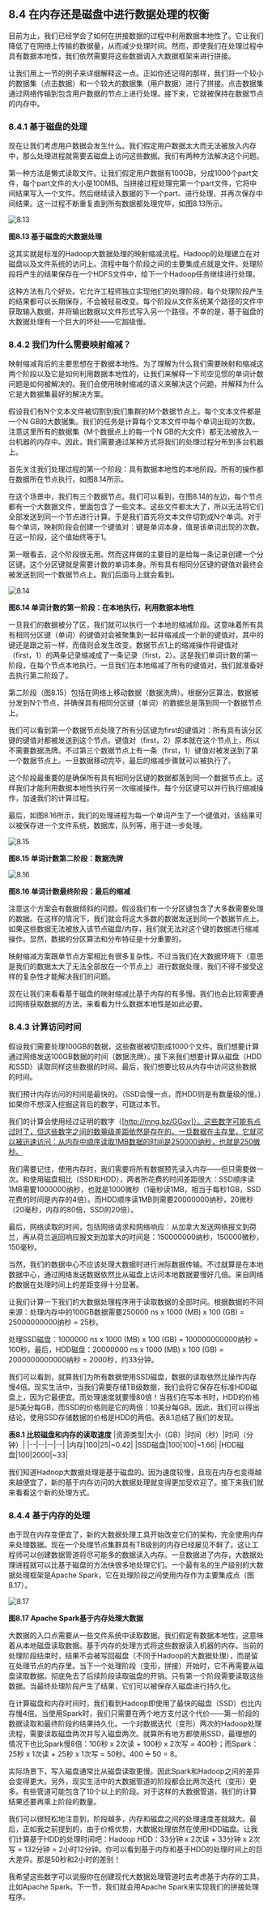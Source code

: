 ## 8.4 在内存还是磁盘中进行数据处理的权衡

目前为止，我们已经学会了如何在拼接数据的过程中利用数据本地性了。它让我们降低了在网络上传输的数据量，从而减少处理时间。然而，即使我们在处理过程中具有数据本地性，我们依然需要将这些数据调入大数据框架来进行拼接。

让我们用上一节的例子来详细解释这一点。正如你还记得的那样，我们将一个较小的数据集（点击数据）和一个较大的数据集（用户数据）进行了拼接。点击数据集通过网络传输到包含用户数据的节点上进行处理。接下来，它就被保持在数据节点的内存中。

### 8.4.1 基于磁盘的处理

现在让我们考虑用户数据会发生什么。我们假定用户数据太大而无法被放入内存中，那么处理进程就需要去磁盘上访问这些数据。我们有两种方法解决这个问题。

第一种方法是懒式读取文件。让我们假定用户数据有100GB，分成1000个part文件，每个part文件的大小是100MB。当拼接过程处理完第一个part文件，它将中间结果写入一个文件。然后继续读入数据的下一个part、进行处理、并再次保存中间结果。这一过程不断重复直到所有数据都处理完毕，如图8.13所示。

![8.13](8-13.svg)

**图8.13 基于磁盘的大数据处理**

这其实就是标准的Hadoop大数据处理的映射缩减流程。Hadoop的处理建立在对磁盘以及文件系统的访问上。流程中每个阶段之间的主要集成点就是文件。处理阶段将产生的结果保存在一个HDFS文件中，给下一个Hadoop任务继续进行处理。

这种方法有几个好处。它允许工程师独立实现他们的处理阶段，每个处理阶段产生的结果都可以长期保存，不会被轻易改变。每个阶段从文件系统某个路径的文件中获取输入数据，并将输出数据以文件形式写入另一个路径。不幸的是，基于磁盘的大数据处理有一个巨大的坏处——它超级慢。


### 8.4.2 我们为什么需要映射缩减？

映射缩减背后的主要思想在于数据本地性。为了理解为什么我们需要映射和缩减这两个阶段以及它是如何利用数据本地性的，让我们来解释一下司空见惯的单词计数问题是如何被解决的。我们会使用映射缩减的语义来解决这个问题，并解释为什么它是大数据集最好的解决方案。

假设我们有N个文本文件被切割到我们集群的M个数据节点上。每个文本文件都是一个N GB的大数据集。我们的任务是计算每个文本文件中每个单词出现的次数。注意这里所有的数据集（M个数据点上的每一个N GB的大文件）都无法被放入一台机器的内存中。因此，我们需要通过某种方式将我们的处理过程分布到多台机器上。

首先关注我们处理过程的第一个阶段：具有数据本地性的本地阶段。所有的操作都在数据所在节点执行，如图8.14所示。

在这个场景中，我们有三个数据节点。我们可以看到，在图8.14的左边，每个节点都有一个大数据文件，里面包含了一些文本。这些文件都太大了，所以无法将它们全部发送到同一个节点进行计算。于是我们首先将文本文件切割成N个单词。对于每个单词，映射阶段会创建一个键值对：键是单词本身，值是该单词出现的次数。在这一阶段，这个值始终等于1。

第一眼看去，这个阶段很无用。然而这样做的主要目的是给每一条记录创建一个分区键。这个分区键就是需要计数的单词本身。所有具有相同分区键的键值对最终会被发送到同一个数据节点上。我们后面马上就会看到。

![8.14](8-14.svg)

**图8.14 单词计数的第一阶段：在本地执行，利用数据本地性**

一旦我们的数据被分了区，我们就可以执行一个本地的缩减阶段。这意味着所有具有相同分区键（单词）的键值对会被聚集到一起并缩减成一个新的键值对，其中的键还是跟之前一样，而值则会发生改变。数据节点1上的缩减操作将键值对（first，1）的两条记录缩减成了一条记录（first，2）。这是我们单词计数的第一阶段，在每个节点本地执行。一旦我们在本地缩减了所有的键值对，我们就准备好去执行第二阶段了。

第二阶段（图8.15）包括在网络上移动数据（数据洗牌）。根据分区算法，数据被分发到N个节点，并确保具有相同分区键（单词）的数据总是落到同一个数据节点上。

我们可以看到第一个数据节点处理了所有分区键为first的键值对：所有具有该分区键的键值对都被发送到这个节点。键值对（first，2）原本就在这个节点上，所以不需要数据洗牌。不过第三个数据节点上有一条（first，1）键值对被发送到了第一个数据节点上。一旦数据移动完毕，最后的缩减步骤就可以被执行了。

这个阶段最重要的是确保所有具有相同分区键的数据都落到同一个数据节点上。这样我们才能利用数据本地性执行另一次缩减操作。每个分区键可以并行执行缩减操作，加速我们的计算过程。

最后，如图8.16所示，我们的处理进程为每一个单词产生了一个键值对，该结果可以被保存进一个文件系统，数据库，队列等，用于进一步处理。

![8.15](8-15.svg)

**图8.15 单词计数第二阶段：数据洗牌**

![8.16](8-16.svg)

**图8.16 单词计数最终阶段：最后的缩减**

注意这个方案会有数据倾斜的问题。假设我们有一个分区键包含了大多数需要处理的数据。在这样的情况下，我们就会将这大多数的数据发送到同一个数据节点上。如果这些数据无法被放入该节点磁盘/内存，我们就无法对这个键的数据进行缩减操作。显然，数据的分区算法和分布特征是十分重要的。

映射缩减方案跟单节点方案相比有很多复杂性。不过当我们在大数据环境下（意思是我们的数据太大了无法全部放在一个节点上）进行数据处理，我们不得不接受这样的复杂性才能解决我们的问题。

现在让我们来看看基于磁盘的映射缩减比基于内存的有多慢。我们也会比较需要通过网络获取数据的方法，来看看为什么数据本地性是如此必要。


### 8.4.3 计算访问时间

假设我们需要处理100GB的数据，这些数据被切割成1000个文件。我们想要计算通过网络发送100GB数据的时间（数据洗牌）。接下来我们想要计算从磁盘（HDD和SSD）读取同样这些数据的时间。最后，我们想要比较从内存中访问这些数据的时间。

我们预计内存访问的时间是最快的。（SSD会慢一点，而HDD则是有数量级的慢。）如果你不想深入挖掘这背后的数学，可跳过本节。

我们的计算会使用经过证明的数字（[http://mng.bz/GGov]）。这些数字可能有点过时了，但这些数字之间的数量级差距依然是存在的。一旦数据在主存里，它就可以被迅速访问：从内存中顺序读取1MB数据的时间是250000纳秒，也就是250微秒。

我们需要记住，使用内存时，我们需要将所有数据预先读入内存——但只需要做一次。和使用磁盘相比（SSD和HDD），两者所花费的时间差距很大：SSD顺序读1MB需要1000000纳秒，也就是1000微秒（1毫秒读1MB，相当于每秒1GB，SSD花费的时间是内存的4倍）。而HDD顺序读1MB则需要20000000纳秒，20微秒（20毫秒，内存的80倍，SSD的20倍）。

最后，网络读取的时间，包括网络请求和网络响应：从加拿大发送网络报文到荷兰，再从荷兰返回响应报文到加拿大的时间是：150000000纳秒，150000微秒，150毫秒。

当然，我们的数据中心不应该处理大数据时进行洲际数据传输。不过就算是在本地数据中心，通过网络发送数据依然比从磁盘上访问本地数据要慢好几倍。来自网络的数据在处理时间上的差距变得十分显著。

让我们计算一下我们的大数据处理程序用于读取数据的全部时间。根据数据的不同来源：处理内存中的100GB数据需要250000 ns x 1000 (MB) x 100 (GB) = 25000000000纳秒 = 25秒。

处理SSD磁盘：1000000 ns x 1000 (MB) x 100 (GB) = 100000000000纳秒 = 100秒。最后，HDD磁盘：20000000 ns x 1000 (MB) x 100 (GB) = 2000000000000纳秒 = 2000秒，约33分钟。

我们可以看到，就算我们为所有数据使用SSD磁盘，数据的读取依然比操作内存慢4倍。现实生活中，当我们需要存储TB级数据，我们会将它保存在标准HDD磁盘上，因为它最便宜。而处理速度就要慢80倍！当我们在写本书时，HDD的价格是5美分每GB，而SSD的价格则是它的两倍：10美分每GB。因此，我们可以得出结论，使用SSD存储数据的价格是HDD的两倍。表8.1总结了我们的发现。

**表8.1 比较磁盘和内存的读取速度**
|资源类型|大小（GB）|时间（秒）|时间（分钟）|
|--|--|--|--|
|内存|100|25|~0.42|
|SSD磁盘|100|100|~1.66|
|HDD磁盘|100|2000|~33|

我们知道Hadoop大数据处理是基于磁盘的。因为速度较慢，且现在内存也变得越来越便宜了，新的基于内存访问的大数据处理就变得更加受欢迎了。接下来我们就来看看这个新的处理方式。


### 8.4.4 基于内存的处理

由于现在内存变便宜了，新的大数据处理工具开始改变它们的架构，完全使用内存来处理数据。现在一个处理节点集群具有TB级别的内存已经屡见不鲜了。这让工程师可以创建数据管道将尽可能多的数据读入内存。一旦数据进了内存，大数据处理进程就可以比基于磁盘的方法快很多地处理它们。一个最有名的生产级别的大数据处理框架是Apache Spark，它在处理阶段之间使用内存作为主要集成点（图8.17）。

![8.17](8-17.svg)

**图8.17 Apache Spark基于内存处理大数据**

大数据的入口点需要从一些文件系统中读取数据。我们假定有数据本地性，这意味着从本地磁盘读取数据。基于内存的处理方式将这些数据读入机器的内存。当前的处理阶段结束时，结果不会被写回磁盘（不同于Hadoop的大数据处理），而是留在处理节点的内存里。当下一个处理阶段（变形，拼接）开始时，它不再需要从磁盘读取数据。彻底免去了后续阶段读取磁盘的开销。只有第一个阶段需要读取这些数据。当最终处理阶段产生了结果，它们可以被保存入磁盘进行持久化。

在计算磁盘和内存时间时，我们看到Hadoop即使用了最快的磁盘（SSD）也比内存慢4倍。当使用Spark时，我们只需要在两个地方支付这个代价——第一阶段的数据读取和最终阶段的结果持久化。一个对数据迭代（变形）两次的Hadoop处理流程，需要读取磁盘两次并写入磁盘两次。就算所有地方都使用SSD，最理想的情况下也比Spark慢8倍：100秒 x 2次读 + 100秒 x 2次写 = 400秒；而Spark：25秒 x 1次读 + 25秒 x 1次写 = 50秒。400 ➗ 50 = 8。

实际场景下，写入磁盘通常比从磁盘读取更慢。因此Spark和Hadoop之间的差异会变得更大。另外，现实生活中的大数据管道的阶段都会比两次迭代（变形）更多。有些管道可能包含了10个以上的阶段。对于这样的大数据管道，我们的计算结果还要再乘上阶段的数量。

我们可以很轻松地注意到，阶段越多，内存和磁盘之间的处理速度差就越大。最后，正如我之前提到的，由于价格优势，大数据处理依然在使用HDD磁盘。让我们计算基于HDD的处理时间吧：Hadoop HDD：33分钟 x 2次读 + 33分钟 x 2次写 = 132分钟 = 2小时12分钟。你可以看到基于内存和基于HDD的处理时间上的巨大差异。那是50秒和2小时的差别！

我希望这些数字可以说服你在创建现代大数据处理管道时去考虑基于内存的工具，比如Apache Spark。下一节，我们就会用Apache Spark来实现我们的拼接处理程序。
